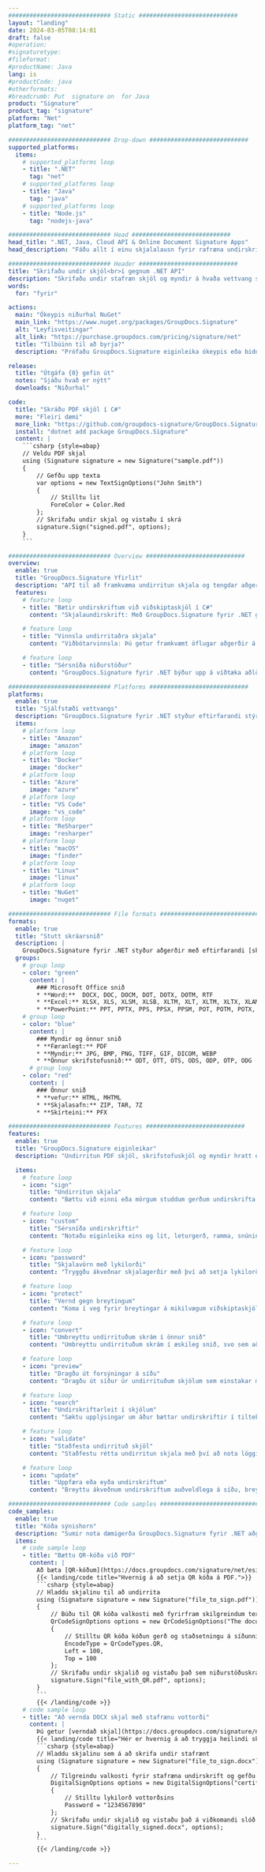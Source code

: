 ```yaml
---
############################# Static ############################
layout: "landing"
date: 2024-03-05T08:14:01
draft: false
#operation: 
#signaturetype: 
#fileformat: 
#productName: Java
lang: is
#productCode: java
#otherformats: 
#breadcrumb: Put  signature on  for Java
product: "Signature"
product_tag: "signature"
platform: "Net"
platform_tag: "net"

############################# Drop-down ############################
supported_platforms:
  items:
    # supported_platforms loop
    - title: ".NET"
      tag: "net"
    # supported_platforms loop
    - title: "Java"
      tag: "java"
    # supported_platforms loop
    - title: "Node.js"
      tag: "nodejs-java"

############################# Head ############################
head_title: ".NET, Java, Cloud API & Online Document Signature Apps"
head_description: "Fáðu allt í einu skjalalausn fyrir rafræna undirskrift fyrir .NET, Java og skýjaforrit. Skrifaðu undir algeng skjalasnið á netinu með því að nota einfaldan draga og sleppa eiginleika"

############################# Header ############################
title: "Skrifaðu undir skjöl<br>í gegnum .NET API"
description: "Skrifaðu undir stafræn skjöl og myndir á hvaða vettvang sem er með því að nota sveigjanleg API og app byggðar lausnir fyrir forritara og endanotendur."
words:
  for: "fyrir"

actions:
  main: "Ókeypis niðurhal NuGet"
  main_link: "https://www.nuget.org/packages/GroupDocs.Signature"
  alt: "Leyfisveitingar"
  alt_link: "https://purchase.groupdocs.com/pricing/signature/net"
  title: "Tilbúinn til að byrja?"
  description: "Prófaðu GroupDocs.Signature eiginleika ókeypis eða biddu um leyfi"

release:
  title: "Útgáfa {0} gefin út"
  notes: "Sjáðu hvað er nýtt"
  downloads: "Niðurhal"

code:
  title: "Skráðu PDF skjöl í C#"
  more: "Fleiri dæmi"
  more_link: "https://github.com/groupdocs-signature/GroupDocs.Signature-for-.NET"
  install: "dotnet add package GroupDocs.Signature"
  content: |
    ```csharp {style=abap}   
    // Veldu PDF skjal
    using (Signature signature = new Signature("sample.pdf"))
    {
        // Gefðu upp texta
        var options = new TextSignOptions("John Smith")
        {
            // Stilltu lit
            ForeColor = Color.Red
        };
        // Skrifaðu undir skjal og vistaðu í skrá
        signature.Sign("signed.pdf", options);
    }
    ```

############################# Overview ############################
overview:
  enable: true
  title: "GroupDocs.Signature Yfirlit"
  description: "API til að framkvæma undirritun skjala og tengdar aðgerðir í .NET forritum"
  features:
    # feature loop
    - title: "Bætir undirskriftum við viðskiptaskjöl í C#"
      content: "Skjalaundirskrift: Með GroupDocs.Signature fyrir .NET geturðu bætt ýmsum gerðum undirskrifta, svo sem texta, myndum, strikamerkjum og stafrænum skilríkjum, við PDF og Office skjöl. Þetta API gerir þér kleift að undirrita skjölin þín með næstum hvaða gagnategund sem er, þar á meðal falin lýsigögn."

    # feature loop
    - title: "Vinnsla undirritaðra skjala"
      content: "Viðbótarvinnsla: Þú getur framkvæmt öflugar aðgerðir á undirrituðum skjölum með GroupDocs.Signature. Þetta felur í sér að leita að núverandi undirskriftum í viðskiptaskjölum og sannreyna þær með sérstökum forsendum. Að auki geturðu sótt skjalaupplýsingar og forskoðað síður í gegnum þetta .NET API."

    # feature loop
    - title: "Sérsníða niðurstöður"
      content: "GroupDocs.Signature fyrir .NET býður upp á víðtæka aðlögunarmöguleika. Þú getur staðsett undirskriftir nákvæmlega hvar sem er á skjalasíðu og stillt útlit þeirra með ýmsum stillingum. Ennfremur styður þetta API vistun unnum skjölum á fjölmörgum studdum sniðum."

############################# Platforms ############################
platforms:
  enable: true
  title: "Sjálfstæði vettvangs"
  description: "GroupDocs.Signature fyrir .NET styður eftirfarandi stýrikerfi, ramma og pakkastjóra"
  items:
    # platform loop
    - title: "Amazon"
      image: "amazon"
    # platform loop
    - title: "Docker"
      image: "docker"
    # platform loop
    - title: "Azure"
      image: "azure"
    # platform loop
    - title: "VS Code"
      image: "vs_code"
    # platform loop
    - title: "ReSharper"
      image: "resharper"
    # platform loop
    - title: "macOS"
      image: "finder"
    # platform loop
    - title: "Linux"
      image: "linux"
    # platform loop
    - title: "NuGet"
      image: "nuget"

############################# File formats ############################
formats:
  enable: true
  title: "Stutt skráarsnið"
  description: |
    GroupDocs.Signature fyrir .NET styður aðgerðir með eftirfarandi [skráarsniðum](https://docs.groupdocs.com/signature/net/supported-document-formats/).
  groups:
    # group loop
    - color: "green"
      content: |
        ### Microsoft Office snið
        * **Word:**  DOCX, DOC, DOCM, DOT, DOTX, DOTM, RTF
        * **Excel:** XLSX, XLS, XLSM, XLSB, XLTM, XLT, XLTM, XLTX, XLAM, SXC, SpreadsheetML
        * **PowerPoint:** PPT, PPTX, PPS, PPSX, PPSM, POT, POTM, POTX, PPTM
    # group loop
    - color: "blue"
      content: |
        ### Myndir og önnur snið
        * **Færanlegt:** PDF
        * **Myndir:** JPG, BMP, PNG, TIFF, GIF, DICOM, WEBP
        * **Önnur skrifstofusnið:** ODT, OTT, OTS, ODS, ODP, OTP, ODG
      # group loop
    - color: "red"
      content: |
        ### Önnur snið
        * **vefur:** HTML, MHTML
        * **Skjalasafn:** ZIP, TAR, 7Z
        * **Skírteini:** PFX

############################# Features ############################
features:
  enable: true
  title: "GroupDocs.Signature eiginleikar"
  description: "Undirritun PDF skjöl, skrifstofuskjöl og myndir hratt og örugglega"

  items:
    # feature loop
    - icon: "sign"
      title: "Undirritun skjala"
      content: "Bættu við einni eða mörgum studdum gerðum undirskrifta nákvæmlega á hvaða tilteknu stað sem er á viðskiptaskjölum."

    # feature loop
    - icon: "custom"
      title: "Sérsníða undirskriftir"
      content: "Notaðu eiginleika eins og lit, leturgerð, ramma, snúning osfrv., til að stilla útlit undirskrifta."

    # feature loop
    - icon: "password"
      title: "Skjalavörn með lykilorði"
      content: "Tryggðu ákveðnar skjalagerðir með því að setja lykilorð eftir undirritun."

    # feature loop
    - icon: "protect"
      title: "Vernd gegn breytingum"
      content: "Koma í veg fyrir breytingar á mikilvægum viðskiptaskjölum eftir að hafa bætt við undirskrift með stafrænu skilríki."

    # feature loop
    - icon: "convert"
      title: "Umbreyttu undirrituðum skrám í önnur snið"
      content: "Umbreyttu undirrituðum skrám í æskileg snið, svo sem að vista Word skjal sem PDF."

    # feature loop
    - icon: "preview"
      title: "Dragðu út forsýningar á síðu"
      content: "Dragðu út síður úr undirrituðum skjölum sem einstakar myndir til framtíðarvinnslu."

    # feature loop
    - icon: "search"
      title: "Undirskriftarleit í skjölum"
      content: "Sæktu upplýsingar um áður bættar undirskriftir í tilteknum skjölum."

    # feature loop
    - icon: "validate"
      title: "Staðfesta undirrituð skjöl"
      content: "Staðfestu rétta undirritun skjala með því að nota löggildingareiginleika."

    # feature loop
    - icon: "update"
      title: "Uppfæra eða eyða undirskriftum"
      content: "Breyttu ákveðnum undirskriftum auðveldlega á síðu, breyttu texta þeirra eða eyddu þeim án vandræða."

############################# Code samples ############################
code_samples:
  enable: true
  title: "Kóða sýnishorn"
  description: "Sumir nota dæmigerða GroupDocs.Signature fyrir .NET aðgerðir"
  items:
    # code sample loop
    - title: "Bættu QR-kóða við PDF"
      content: |
        Að bæta [QR-kóðum](https://docs.groupdocs.com/signature/net/esign-document-with-qr-code-signature/) við sérstakar síður af PDF skjölum getur aukið viðskiptaferla. Hér að neðan er dæmi um hvernig á að bæta við QR kóða með GroupDocs.Signature.
        {{< landing/code title="Hvernig á að setja QR kóða á PDF.">}}
        ```csharp {style=abap}
        // Hladdu skjalinu til að undirrita
        using (Signature signature = new Signature("file_to_sign.pdf"))
        {
            // Búðu til QR kóða valkosti með fyrirfram skilgreindum texta
            QrCodeSignOptions options = new QrCodeSignOptions("The document is approved by John Smith")
            {
                // Stilltu QR kóða kóðun gerð og staðsetningu á síðunni
                EncodeType = QrCodeTypes.QR,
                Left = 100,
                Top = 100
            };
            // Skrifaðu undir skjalið og vistaðu það sem niðurstöðuskrá
            signature.Sign("file_with_QR.pdf", options);
        }
        ```
        {{< /landing/code >}}
    # code sample loop
    - title: "Að vernda DOCX skjal með stafrænu vottorði"
      content: |
        Þú getur [verndað skjal](https://docs.groupdocs.com/signature/net/esign-document-with-digital-signature/) með því að nota persónulegar undirskriftir eða fyrirtækjaundirskriftir sem eru geymdar sem stafræn skilríki. Slíkum vernduðum skjölum er ekki hægt að breyta án þess að ógilda undirskriftina.
        {{< landing/code title="Hér er hvernig á að tryggja heilindi skjalsins.">}}
        ```csharp {style=abap}   
        // Hladdu skjalinu sem á að skrifa undir stafrænt
        using (Signature signature = new Signature("file_to_sign.docx"))
        {
            // Tilgreindu valkosti fyrir stafræna undirskrift og gefðu upp slóðina að vottorðaskránni
            DigitalSignOptions options = new DigitalSignOptions("certificate.pfx")
            {
                // Stilltu lykilorð vottorðsins
                Password = "1234567890"
            };
            // Skrifaðu undir skjalið og vistaðu það á viðkomandi slóð
            signature.Sign("digitally_signed.docx", options);
        }
        ```
        {{< /landing/code >}}

---
```

